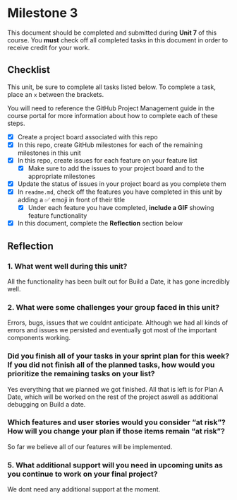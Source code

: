 # Milestone 3

This document should be completed and submitted during **Unit 7** of this course. You **must** check off all completed tasks in this document in order to receive credit for your work.

## Checklist

This unit, be sure to complete all tasks listed below. To complete a task, place an `x` between the brackets.

You will need to reference the GitHub Project Management guide in the course portal for more information about how to complete each of these steps.

- [x] Create a project board associated with this repo
- [x] In this repo, create GitHub milestones for each of the remaining milestones in this unit
- [x] In this repo, create issues for each feature on your feature list
  - [x] Make sure to add the issues to your project board and to the appropriate milestones
- [x] Update the status of issues in your project board as you complete them
- [x] In `readme.md`, check off the features you have completed in this unit by adding a ✅ emoji in front of their title
  - [x] Under each feature you have completed, **include a GIF** showing feature functionality
- [x] In this document, complete the **Reflection** section below

## Reflection

### 1. What went well during this unit?

All the functionality has been built out for Build a Date, it has gone incredibly well.

### 2. What were some challenges your group faced in this unit?

Errors, bugs, issues that we couldnt anticipate. Although we had all kinds of errors and issues we persisted and eventually got most of the important components working.

### Did you finish all of your tasks in your sprint plan for this week? If you did not finish all of the planned tasks, how would you prioritize the remaining tasks on your list?

Yes everything that we planned we got finished. All that is left is for Plan A Date, which will be worked on the rest of the project aswell as additional debugging on Build a date.

### Which features and user stories would you consider “at risk”? How will you change your plan if those items remain “at risk”?

So far we believe all of our features will be implemented.

### 5. What additional support will you need in upcoming units as you continue to work on your final project?

We dont need any additional support at the moment.
